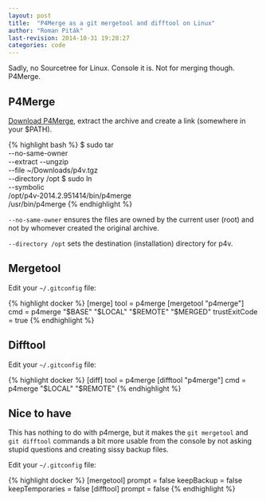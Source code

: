 ```yaml
---
layout: post
title:  "P4Merge as a git mergetool and difftool on Linux"
author: "Roman Piták"
last-revision: 2014-10-31 19:28:27
categories: code
---
```


Sadly, no Sourcetree for Linux. Console it is. Not for merging though. P4Merge. 

## P4Merge

[Download P4Merge](http://www.perforce.com/downloads/Perforce/20-User?qt-perforce_downloads_step_3=1#product-10),
extract the archive and create a link (somewhere in your $PATH).

{% highlight bash %}
$ sudo tar \
    --no-same-owner \
    --extract --ungzip \
    --file ~/Downloads/p4v.tgz \
    --directory /opt
$ sudo ln \
    --symbolic \
    /opt/p4v-2014.2.951414/bin/p4merge \
    /usr/bin/p4merge
{% endhighlight %}

`--no-same-owner` ensures the files are owned by the current user (root) and not by whomever created the original archive. 

`--directory /opt` sets the destination (installation) directory for p4v.

## Mergetool

Edit your `~/.gitconfig` file:

{% highlight docker %}
[merge]
        tool = p4merge
[mergetool "p4merge"]
        cmd = p4merge "$BASE" "$LOCAL" "$REMOTE" "$MERGED"
        trustExitCode = true
{% endhighlight %}

## Difftool

Edit your `~/.gitconfig` file:

{% highlight docker %}
[diff]
        tool = p4merge
[difftool "p4merge"]
        cmd = p4merge "$LOCAL" "$REMOTE"
{% endhighlight %}

## Nice to have

This has nothing to do with p4merge, but it makes the `git mergetool` and `git difftool` commands a bit more usable from the console by not asking stupid questions and creating sissy backup files.

Edit your `~/.gitconfig` file:

{% highlight docker %}
[mergetool]
        prompt = false
        keepBackup = false
        keepTemporaries = false
[difftool]
        prompt = false
{% endhighlight %}
